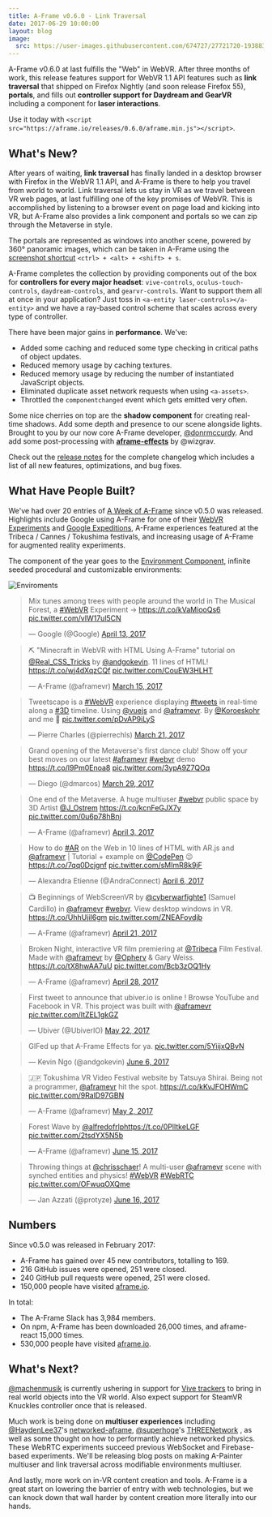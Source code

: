 ```yaml
---
title: A-Frame v0.6.0 - Link Traversal
date: 2017-06-29 10:00:00
layout: blog
image:
  src: https://user-images.githubusercontent.com/674727/27721720-19388346-5d17-11e7-912b-499886be0a8d.gif
---
```


A-Frame v0.6.0 at last fulfills the "Web" in WebVR. After three months of work,
this release features support for WebVR 1.1 API features such as **link
traversal** that shipped on Firefox Nightly (and soon release Firefox 55),
**portals**, and fills out **controller support for Daydream and GearVR**
including a component for **laser interactions**.

Use it today with `<script src="https://aframe.io/releases/0.6.0/aframe.min.js"></script>`.

## What's New?

After years of waiting, **link traversal** has finally landed in a desktop
browser with Firefox in the WebVR 1.1 API, and A-Frame is there to help you
travel from world to world. Link traversal lets us stay in VR as we travel
between VR web pages, at last fulfilling one of the key promises of WebVR.
This is accomplished by listening to a browser event on page load and kicking
into VR, but A-Frame also provides a link component and portals so we can zip
through the Metaverse in style.

[screenshot]: https://aframe.io/docs/0.6.0/components/screenshot.html

The portals are represented as windows into another scene, powered by 360&deg;
panoramic images, which can be taken in A-Frame using the [screenshot
shortcut][screenshot] `<ctrl> + <alt> + <shift> + s`.

A-Frame completes the collection by providing components out of the box for
**controllers for every major headset**: `vive-controls`,
`oculus-touch-controls`, `daydream-controls`, and `gearvr-controls`. Want to
support them all at once in your application? Just toss in `<a-entity
laser-controls></a-entity>` and we have a ray-based control scheme that scales
across every type of controller.

There have been major gains in **performance**. We've:

- Added some caching and reduced some type checking in critical paths of object updates.
- Reduced memory usage by caching textures.
- Reduced memory usage by reducing the number of instantiated JavaScript objects.
- Eliminated duplicate asset network requests when using `<a-assets>`.
- Throttled the `componentchanged` event which gets emitted very often.

Some nice cherries on top are the **shadow component** for creating real-time
shadows. Add some depth and presence to our scene alongside lights. Brought to
you by our now core A-Frame developer,
[@donrmccurdy](https://twitter.com/donrmccurdy/). And add some post-processing
with **[aframe-effects](https://wizgrav.github.io/aframe-effects/)** by
@wizgrav.

[releasenotes]: https://github.com/aframevr/aframe/releases/tag/v0.6.0

Check out the [release notes][releasenotes] for the complete changelog which
includes a list of all new features, optimizations, and bug fixes.

<!-- more -->

## What Have People Built?

<script async src="//platform.twitter.com/widgets.js" charset="utf-8"></script>

We've had over 20 entries of [A Week of A-Frame](https://aframe.io/blog/) since
v0.5.0 was released. Highlights include Google using A-Frame for one of their
[WebVR Experiments](https://www.webvrexperiments.com/experiment/musical-forest)
and [Google Expeditions](https://edu.google.com/expeditions/#about), A-Frame
experiences featured at the Tribeca / Cannes / Tokushima festivals, and
increasing usage of A-Frame for augmented reality experiments.

The component of the year goes to the [Environment
Component](https://github.com/feiss/aframe-environment-component), infinite
seeded procedural and customizable environments:

![Enviroments](/images/blog/environment.gif)

<div class="tweets">
<blockquote class="twitter-tweet"><p lang="en" dir="ltr">Mix tunes among trees with people around the world in The Musical Forest, a <a href="https://twitter.com/hashtag/WebVR?src=hash">#WebVR</a> Experiment → <a href="https://t.co/kVaMiooQs6">https://t.co/kVaMiooQs6</a> <a href="https://t.co/vIW17ul5CN">pic.twitter.com/vIW17ul5CN</a></p>&mdash; Google (@Google) <a href="https://twitter.com/Google/status/852613738720931840">April 13, 2017</a></blockquote>

<blockquote class="twitter-tweet"><p lang="en" dir="ltr">⛏️ &quot;Minecraft in WebVR with HTML Using A-Frame&quot; tutorial on <a href="https://twitter.com/Real_CSS_Tricks">@Real_CSS_Tricks</a> by <a href="https://twitter.com/andgokevin">@andgokevin</a>. 11 lines of HTML! <a href="https://t.co/wj4dXqzCQf">https://t.co/wj4dXqzCQf</a> <a href="https://t.co/CouEW3HLHT">pic.twitter.com/CouEW3HLHT</a></p>&mdash; A-Frame (@aframevr) <a href="https://twitter.com/aframevr/status/842032593512026112">March 15, 2017</a></blockquote>

<blockquote class="twitter-tweet"><p lang="en" dir="ltr">Tweetscape is a <a href="https://twitter.com/hashtag/WebVR?src=hash">#WebVR</a> experience displaying <a href="https://twitter.com/hashtag/tweets?src=hash">#tweets</a> in real-time along a <a href="https://twitter.com/hashtag/3D?src=hash">#3D</a> timeline. Using <a href="https://twitter.com/vuejs">@vuejs</a> and <a href="https://twitter.com/aframevr">@aframevr</a>. By <a href="https://twitter.com/Koroeskohr">@Koroeskohr</a> and me 🚀 <a href="https://t.co/pDvAP9iLyS">pic.twitter.com/pDvAP9iLyS</a></p>&mdash; Pierre Charles (@pierrechls) <a href="https://twitter.com/pierrechls/status/844267761270493184">March 21, 2017</a></blockquote>

<blockquote class="twitter-tweet"><p lang="en" dir="ltr">Grand opening of the Metaverse&#39;s first dance club! Show off your best moves on our latest <a href="https://twitter.com/hashtag/aframevr?src=hash">#aframevr</a> <a href="https://twitter.com/hashtag/webvr?src=hash">#webvr</a> demo <a href="https://t.co/l9Pm0Enoa8">https://t.co/l9Pm0Enoa8</a> <a href="https://t.co/3ypA9Z7QOq">pic.twitter.com/3ypA9Z7QOq</a></p>&mdash; Diego (@dmarcos) <a href="https://twitter.com/dmarcos/status/846983604374835200">March 29, 2017</a></blockquote>

<blockquote class="twitter-tweet"><p lang="en" dir="ltr">One end of the Metaverse. A huge multiuser <a href="https://twitter.com/hashtag/webvr?src=hash">#webvr</a> public space by 3D Artist <a href="https://twitter.com/J_Ostrem">@J_Ostrem</a> <a href="https://t.co/kcnFeGJX7y">https://t.co/kcnFeGJX7y</a> <a href="https://t.co/0u6p78hBnj">pic.twitter.com/0u6p78hBnj</a></p>&mdash; A-Frame (@aframevr) <a href="https://twitter.com/aframevr/status/848850525953024000">April 3, 2017</a></blockquote>

<blockquote class="twitter-tweet"><p lang="en" dir="ltr">How to do <a href="https://twitter.com/hashtag/AR?src=hash">#AR</a> on the Web in 10 lines of HTML with AR.js and <a href="https://twitter.com/aframevr">@aframevr</a> | Tutorial + example on <a href="https://twitter.com/CodePen">@CodePen</a> 😉 <a href="https://t.co/7qq0Dcjgnf">https://t.co/7qq0Dcjgnf</a> <a href="https://t.co/sMImR8k9jF">pic.twitter.com/sMImR8k9jF</a></p>&mdash; Alexandra Etienne (@AndraConnect) <a href="https://twitter.com/AndraConnect/status/849995924495618048">April 6, 2017</a></blockquote>

<blockquote class="twitter-tweet"><p lang="en" dir="ltr">📺 Beginnings of WebScreenVR by <a href="https://twitter.com/cyberwarfighte1">@cyberwarfighte1</a> (Samuel Cardillo) in <a href="https://twitter.com/aframevr">@aframevr</a> <a href="https://twitter.com/hashtag/webvr?src=hash">#webvr</a>. View desktop windows in VR.  <a href="https://t.co/UhhUjiI6gm">https://t.co/UhhUjiI6gm</a> <a href="https://t.co/ZNEAFoydjb">pic.twitter.com/ZNEAFoydjb</a></p>&mdash; A-Frame (@aframevr) <a href="https://twitter.com/aframevr/status/855330586587680769">April 21, 2017</a></blockquote>

<blockquote class="twitter-tweet"><p lang="en" dir="ltr">Broken Night, interactive VR film premiering at <a href="https://twitter.com/Tribeca">@Tribeca</a> Film Festival. Made with <a href="https://twitter.com/aframevr">@aframevr</a> by <a href="https://twitter.com/Opherv">@Opherv</a> &amp; Gary Weiss. <a href="https://t.co/tX8hwAA7uU">https://t.co/tX8hwAA7uU</a> <a href="https://t.co/Bcb3zOQ1Hy">pic.twitter.com/Bcb3zOQ1Hy</a></p>&mdash; A-Frame (@aframevr) <a href="https://twitter.com/aframevr/status/858082819385442304">April 28, 2017</a></blockquote>

<blockquote class="twitter-tweet"><p lang="en" dir="ltr">First tweet to announce that ubiver.io is online ! Browse YouTube and Facebook in VR. This project was built with <a href="https://twitter.com/aframevr">@aframevr</a> <a href="https://t.co/ItZEL1gkGZ">pic.twitter.com/ItZEL1gkGZ</a></p>&mdash; Ubiver (@UbiverIO) <a href="https://twitter.com/UbiverIO/status/866795345187090432">May 22, 2017</a></blockquote>

<blockquote class="twitter-tweet"><p lang="en" dir="ltr">GIFed up that A-Frame Effects for ya. <a href="https://t.co/5YiijxQBvN">pic.twitter.com/5YiijxQBvN</a></p>&mdash; Kevin Ngo (@andgokevin) <a href="https://twitter.com/andgokevin/status/872158736806281217">June 6, 2017</a></blockquote>

<blockquote class="twitter-tweet"><p lang="en" dir="ltr">🇯🇵 Tokushima VR Video Festival website by Tatsuya Shirai. Being not a programmer, <a href="https://twitter.com/aframevr">@aframevr</a> hit the spot. <a href="https://t.co/kKvJFOHWmC">https://t.co/kKvJFOHWmC</a> <a href="https://t.co/9RalD97GBN">pic.twitter.com/9RalD97GBN</a></p>&mdash; A-Frame (@aframevr) <a href="https://twitter.com/aframevr/status/859482481766125568">May 2, 2017</a></blockquote>

<blockquote class="twitter-tweet" data-lang="en"><p lang="en" dir="ltr">Forest Wave by <a href="https://twitter.com/alfredofrlp">@alfredofrlp</a><a href="https://t.co/0PlItkeLGF">https://t.co/0PlItkeLGF</a> <a href="https://t.co/2tsdYX5N5b">pic.twitter.com/2tsdYX5N5b</a></p>&mdash; A-Frame (@aframevr) <a href="https://twitter.com/aframevr/status/875143253959430144">June 15, 2017</a></blockquote>

<blockquote class="twitter-tweet" data-lang="en"><p lang="en" dir="ltr">Throwing things at <a href="https://twitter.com/chrisschaer">@chrisschaer</a>! A multi-user <a href="https://twitter.com/aframevr">@aframevr</a> scene with synched entities and physics! <a href="https://twitter.com/hashtag/WebVR?src=hash">#WebVR</a> <a href="https://twitter.com/hashtag/WebRTC?src=hash">#WebRTC</a> <a href="https://t.co/OFwuqOXQme">pic.twitter.com/OFwuqOXQme</a></p>&mdash; Jan Azzati (@protyze) <a href="https://twitter.com/protyze/status/875831877755645953">June 16, 2017</a></blockquote>
</div>

## Numbers

Since v0.5.0 was released in February 2017:

- A-Frame has gained over 45 new contributors, totalling to 169.
- 216 GitHub issues were opened, 251 were closed.
- 240 GitHub pull requests were opened, 251 were closed.
- 150,000 people have visited [aframe.io](https://aframe.io).

In total:

- The A-Frame Slack has 3,984 members.
- On npm, A-Frame has been downloaded 26,000 times, and aframe-react 15,000 times.
- 530,000 people have visited [aframe.io](https://aframe.io).

## What's Next?

[@machenmusik](https://twitter.com/machenmusik) is currently ushering in
support for [Vive trackers](https://www.vive.com/us/vive-tracker/) to bring in
real world objects into the VR world. Also expect support for SteamVR Knuckles
controller once that is released.

Much work is being done on **multiuser experiences** including
[@HaydenLee37](https://twitter.com/HaydenLee37)'s
[networked-aframe](https://github.com/haydenjameslee/networked-aframe),
[@superhoge](https://twitter.com/superhoge/)'s
[THREENetwork](https://github.com/takahirox/ThreeNetwork) , as well as some
thought on how to performantly achieve networked physics. These WebRTC
experiments succeed previous WebSocket and Firebase-based experiments. We'll be
releasing blog posts on making A-Painter multiuser and link traversal across
modifiable environments multiuser.

And lastly, more work on in-VR content creation and tools. A-Frame is a great
start on lowering the barrier of entry with web technologies, but we can knock
down that wall harder by content creation more literally into our hands.
